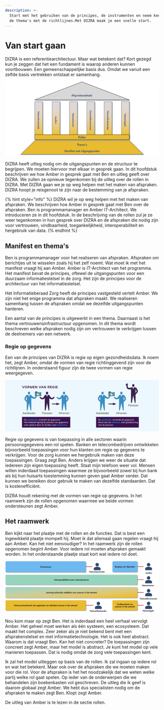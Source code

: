 ```yaml
---
description: >-
  Start met het gebruiken van de principes, de instrumenten en neem kennis van
  de thema's met de richtlijnen.Met DIZRA maak je een snelle start.
---
```


# Van start gaan

DIZRA is een referentiearchitectuur. Maar wat betekent dat? Kort gezegd kun je zeggen dat het een fundament is waarop anderen kunnen voortbouwen. Een gemeenschappelijke basis dus. Omdat we vanuit een zelfde basis vertrekken ontstaat er samenhang.

![Figuur 1: Samenhang door een gemeenschappelijke basis](.gitbook/assets/huis.jpg)

DIZRA heeft uitleg nodig om de uitgangspunten en de structuur te begrijpen. We moeten hiervoor met elkaar in gesprek gaan. In dit hoofdstuk beschrijven we hoe Amber in gesprek gaat met Ben en uitleg geeft over DIZRA. We zullen ze opnieuw tegenkomen bij de uitleg over de rollen in DIZRA. Met DIZRA gaan we je op weg helpen met het maken van afspraken. DIZRA hoopt je reisgenoot te zijn naar de bestemming van je afspraken. 

{% hint style="info" %}
DIZRA wil je op weg helpen met het maken van afspraken. We beschrijven hoe Amber in gesprek gaat met Ben over de afspraken. Ben is programmamanager en Amber IT-Architect. We introduceren ze in dit hoofdstuk. In de beschrijving van de rollen zul je ze weer tegenkomen in hun gesprek over DIZRA en de afspraken die nodig zijn voor vertrouwen, vindbaarheid, toegankelijkheid, interoperabiliteit en hergebruik van data.
{% endhint %}

## Manifest en thema's

Ben is programmamanager voor het realiseren van afspraken. Afspraken om berichtjes uit te wisselen zoals hij het zelf noemt. Wat moet ik met het manifest vraagt hij aan Amber. Amber is IT-Architect van het programma. Het manifest bevat de principes, oftewel de uitgangspunten voor een duurzaam informatiestelsel in de zorg. Het zijn de principes voor de architectuur van het informatiestelsel. 

Het Informatieberaad Zorg heeft de principes vastgesteld vertelt Amber. We zijn niet het enige programma dat afspraken maakt. We realiseren samenhang tussen de afspraken omdat we dezelfde uitgangspunten hanteren.

Een aantal van de principes is uitgewerkt in een thema. Daarnaast is het thema vertrouwensinfrastructuur opgenomen. In dit thema wordt beschreven welke afspraken nodig zijn om vertrouwen te verkrijgen tussen de deelnemers van een netwerk.

### Regie op gegevens

Een van de principes van DIZRA is regie op eigen gezondheidsdata. Ik noem het, zegt Amber, omdat de vormen van regie richtinggevend zijn voor de richtlijnen. In onderstaand figuur zijn de twee vormen van regie weergegeven.

![Figuur 1: Regie op gegevens \(bron: Programma regie op gegevens\)](.gitbook/assets/featuredimage.jpg)

Regie op gegevens is van toepassing in alle sectoren waarin persoonsgegevens een rol spelen. Banken en telecombedrijven ontwikkelen bijvoorbeeld toepassingen voor hun klanten om regie op gegevens te verkrijgen. Voor de zorg kunnen we hergebruik maken van deze toepassingen. Graag zegt Ben. Anders krijgen we weer de situatie dat iedereen zijn eigen toepassing heeft. Staat mijn telefoon weer vol. Mensen willen inderdaad toepassingen waarmee ze bijvoorbeeld zowel bij hun bank als bij hun huisarts toestemming kunnen geven gaat Amber verder. Dat kunnen we bereiken door gebruik te maken van dezelfde standaarden. Dat is kostenefficiënt.

DIZRA houdt rekening met de vormen van regie op gegevens. In het raamwerk zijn de rollen opgenomen waarmee we beide vormen ondersteunen zegt Amber.

## Het raamwerk

Ben kijkt naar het plaatje met de rollen en de functies. Dat is best een ingewikkeld plaatje mompelt hij. Moet ik dat allemaal gaan regelen vraagt hij aan Amber. Kan het niet eenvoudiger? In het raamwerk zijn de rollen opgenomen begint Amber. Voor iedere rol moeten afspraken gemaakt worden. In het onderstaande plaatje staat kort wat iedere rol doet. 

![Figuur 2: Raamwerk van afspraken](.gitbook/assets/raamwerk-kort.jpg)

Nou kom maar op zegt Ben. Het is inderdaad een heel verhaal vervolgt Amber. Het geheel moet werken als één systeem, een ecosysteem. Dat maakt het complex. Zeer zeker als je niet bekend bent met een afsprakenstelsel en met informatietechnologie. Het is ook heel abstract. Waarom is dat vraagt Ben. Kan het niet concreter? De toepassingen zijn concreet zegt Amber, maar het model is abstract. Je kunt het model op vele manieren toepassen. Dat is nodig omdat de zorg vele toepassingen kent.

Ik zal het model uitleggen op basis van de rollen. Ik zal ingaan op iedere rol en wat het betekent. Maar ook over de afspraken die we moeten maken voor die rol. Voor de afspraken is het het noodzakelijk dat we weten welke partij welke rol gaat spelen. Op ieder van de onderwerpen die we behandelen zijn boekenkasten vol geschreven. De uitleg die ik geef is daarom globaal zegt Amber. We hebt dus specialisten nodig om de afspraken te maken zegt Ben. Klopt zegt Amber.

De uitleg van Amber is te lezen in de sectie rollen.

